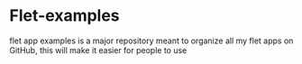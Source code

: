 # Flet-examples
flet app examples is a major repository meant to organize all my flet apps on GitHub, this will make it easier for people to use